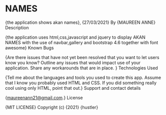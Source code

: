 # NAMES
{the application shows akan names}, {27/03/2021}
By {MAUREEN ANNE}
Description

{the application uses html,css,javascript and jquery to display AKAN NAMES with the use of navbar,gallery and bootstrap 4.6 together with font awesome}
Known Bugs

{Are there issues that have not yet been resolved that you want to let users know you know? Outline any issues that would impact use of your application. Share any workarounds that are in place. }
Technologies Used

{Tell me about the languages and tools you used to create this app. Assume that I know you probably used HTML and CSS. If you did something really cool using only HTML, point that out.}
Support and contact details

{maureenann21@gmail.com.}
License

{MIT LICENSE} Copyright (c) {2021} {hustler}